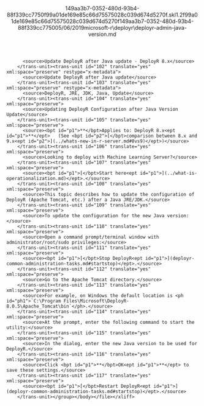 <?xml version="1.0"?><xliff version="1.2" xmlns="urn:oasis:names:tc:xliff:document:1.2" xmlns:xsi="http://www.w3.org/2001/XMLSchema-instance" xsi:schemaLocation="urn:oasis:names:tc:xliff:document:1.2 xliff-core-1.2-transitional.xsd"><file datatype="xml" original="deployr-admin-java-version.md" source-language="en-US" target-language="en-US"><header><tool tool-id="mdxliff" tool-name="mdxliff" tool-version="1.0-1931010" tool-company="Microsoft" /><xliffext:skl_file_name xmlns:xliffext="urn:microsoft:content:schema:xliffextensions">149aa3b7-0352-480d-93b4-88f339cc7750f99a01de169e85c66d75575028c039d674d5270f.skl</xliffext:skl_file_name><xliffext:version xmlns:xliffext="urn:microsoft:content:schema:xliffextensions">1.2</xliffext:version><xliffext:ms.openlocfilehash xmlns:xliffext="urn:microsoft:content:schema:xliffextensions">f99a01de169e85c66d75575028c039d674d5270f</xliffext:ms.openlocfilehash><xliffext:ms.sourcegitcommit xmlns:xliffext="urn:microsoft:content:schema:xliffextensions">149aa3b7-0352-480d-93b4-88f339cc7750</xliffext:ms.sourcegitcommit><xliffext:ms.lasthandoff xmlns:xliffext="urn:microsoft:content:schema:xliffextensions">05/06/2019</xliffext:ms.lasthandoff><xliffext:ms.openlocfilepath xmlns:xliffext="urn:microsoft:content:schema:xliffextensions">microsoft-r\deployr\deployr-admin-java-version.md</xliffext:ms.openlocfilepath></header><body><group id="content" extype="content"><trans-unit id="101" translate="yes" xml:space="preserve" restype="x-metadata">
          <source>Update DeployR after Java update - DeployR 8.x</source>
        </trans-unit><trans-unit id="102" translate="yes" xml:space="preserve" restype="x-metadata">
          <source>Update DeployR after Java update</source>
        </trans-unit><trans-unit id="103" translate="yes" xml:space="preserve" restype="x-metadata">
          <source>DeployR, JRE, JDK, Java, Update</source>
        </trans-unit><trans-unit id="104" translate="yes" xml:space="preserve">
          <source>Updating DeployR Configuration after Java Version Update</source>
        </trans-unit><trans-unit id="105" translate="yes" xml:space="preserve">
          <source><bpt id="p1">**</bpt>Applies to: DeployR 8.x<ept id="p1">**</ept>   (See <bpt id="p2">[</bpt>comparison between 8.x and 9.x<ept id="p2">](../whats-new-in-r-server.md#8vs9)</ept>)</source>
        </trans-unit><trans-unit id="106" translate="yes" xml:space="preserve">
          <source>Looking to deploy with Machine Learning Server?</source>
        </trans-unit><trans-unit id="107" translate="yes" xml:space="preserve">
          <source><bpt id="p1">[</bpt>Start here<ept id="p1">](../what-is-operationalization.md)</ept>.</source>
        </trans-unit><trans-unit id="108" translate="yes" xml:space="preserve">
          <source>This topic describes how to update the configuration of DeployR (Apache Tomcat, etc.) after a Java JRE/JDK.</source>
        </trans-unit><trans-unit id="109" translate="yes" xml:space="preserve">
          <source>To update the configuration for the new Java version:</source>
        </trans-unit><trans-unit id="110" translate="yes" xml:space="preserve">
          <source>Open a command prompt/terminal window with administrator/root/sudo privileges:</source>
        </trans-unit><trans-unit id="111" translate="yes" xml:space="preserve">
          <source><bpt id="p1">[</bpt>Stop DeployR<ept id="p1">](deployr-common-administration-tasks.md#startstop)</ept>.</source>
        </trans-unit><trans-unit id="112" translate="yes" xml:space="preserve">
          <source>Go to the Apache Tomcat directory.</source>
        </trans-unit><trans-unit id="113" translate="yes" xml:space="preserve">
          <source>For example, on Windows the default location is <ph id="ph1">`C:\Program Files\Microsoft\DeployR-8.0.5\Apache_Tomcat\bin`</ph>.</source>
        </trans-unit><trans-unit id="114" translate="yes" xml:space="preserve">
          <source>At the prompt, enter the following command to start the utility:</source>
        </trans-unit><trans-unit id="115" translate="yes" xml:space="preserve">
          <source>In the dialog, enter the new Java version to be used for DeployR.</source>
        </trans-unit><trans-unit id="116" translate="yes" xml:space="preserve">
          <source>Click <bpt id="p1">**</bpt>OK<ept id="p1">**</ept> to save these settings.</source>
        </trans-unit><trans-unit id="117" translate="yes" xml:space="preserve">
          <source><bpt id="p1">[</bpt>Restart DeployR<ept id="p1">](deployr-common-administration-tasks.md#startstop)</ept>.</source>
        </trans-unit></group></body></file></xliff>